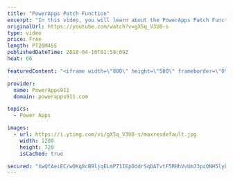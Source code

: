 ```yaml
---
title: "PowerApps Patch Function"
excerpt: "In this video, you will learn about the PowerApps Patch Function using a custom gallery and SharePoint lists. Even if you are already an expert on patching SharePoint you will enjoy the little tricks taught for using a gallery to edit items.  PowerApps Consulting https://www.PowerApps911.com"
originalUrl: https://youtube.com/watch?v=gX5q_V3U8-s
type: video
price: Free
length: PT26M45S
publishedDateTime: 2018-04-10T01:59:09Z
heat: 66

featuredContent: "<iframe width=\"800\" height=\"500\" frameborder=\"0\" src=\"https://www.youtube.com/embed/gX5q_V3U8-s\" allow=\"accelerometer; autoplay; encrypted-media; gyroscope; picture-in-picture\" allowfullscreen></iframe>"

provider:
  name: PowerApps911
  domain: powerapps911.com

topics:
  - Power Apps

images:
  - url: https://i.ytimg.com/vi/gX5q_V3U8-s/maxresdefault.jpg
    width: 1280
    height: 720
    isCached: true

secured: "XwQfAeiEC/wOKq8cB9ljqELmP71IEpDddrSqDATvtF5RHhVvUmJ3pzONH5ly0d4GaxLtmEWsJJIeDf84uHIdqdrTKEtks+b+9qGhaBlond2Ln7DocaBECsigwJBzIWGlJfgdAIOya8sAI372a+GSK3K8hZr1vSXdDHe/qai6g139zNHf5h+015r/VxCfo+PBrwB/V0d4aW8mjD14RfHMAIxU7gr74uxa2uOus2CNTR95ED5lk2iR1KzqVGLL6gW5wMb7/NuopCWdVg2aq8vouAmoA5nMejJOAXDN9pIKyymRcIwLGAj3JSbtWRQalxdid0RvCwWWGz77pYTKAFiZVf1DLctDtjdq6DnEkQs5Vuf5Zav/VoXFAzEQ9nyEtfDihprXSxGvI4XizLc+CKHFmr9usoWGrv/pk/tKQD+Chn4=;NpcNeqh8lqemVDGns7+CaA=="
---
```


